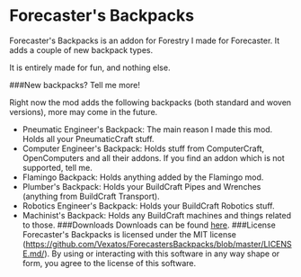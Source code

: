 Forecaster's Backpacks
======================

Forecaster's Backpacks is an addon for Forestry I made for Forecaster. It adds a couple of new backpack types.

It is entirely made for fun, and nothing else.

###New backpacks? Tell me more!

Right now the mod adds the following backpacks (both standard and woven versions), more may come in the future.

  - Pneumatic Engineer's Backpack: The main reason I made this mod. Holds all your PneumaticCraft stuff.
  - Computer Engineer's Backpack: Holds stuff from ComputerCraft, OpenComputers and all their addons. If you find an addon which is not supported, tell me.
  - Flamingo Backpack: Holds anything added by the Flamingo mod.
  - Plumber's Backpack: Holds your BuildCraft Pipes and Wrenches (anything from BuildCraft Transport).
  - Robotics Engineer's Backpack: Holds your BuildCraft Robotics stuff.
  - Machinist's Backpack: Holds any BuildCraft machines and things related to those.
###Downloads
Downloads can be found [here](http://files.vex.tty.sh/ForecastersBackpacks/).
###License
Forecaster's Backpacks is licensed under the MIT license (https://github.com/Vexatos/ForecastersBackpacks/blob/master/LICENSE.md/). By using or interacting with this software in any way shape or form, you agree to the license of this software.
